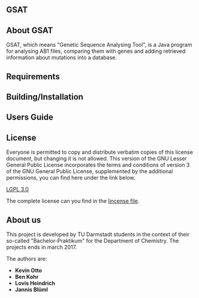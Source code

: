 ## GSAT

About GSAT
------
GSAT, which means "Genetic Sequence Analysing Tool", is a Java program for analysing AB1 files, comparing them with genes and adding retrieved
information about mutations into a database.


Requirements
------

Building/Installation
------

Users Guide
-------

License
-------
Everyone is permitted to copy and distribute verbatim copies of this license document, but changing it is not allowed.
This version of the GNU Lesser General Public License incorporates the terms and conditions of version 3 of the GNU General Public License, 
supplemented by the additional permissions, you can find here under the link below.

[LGPL 3.0](https://www.gnu.org/licenses/lgpl-3.0.de.html)

The complete license can you find in the [lincense file](https://gitlab.com/BluemlJ/GSAT/blob/master/LICENSE).

About us
-------
This project is developed by TU Darmstadt students in the context of their so-called "Bachelor-Praktikum" for the Department of Chemistry.
The projects ends in march 2017.

The authors are:
* **Kevin Otto**
* **Ben Kohr**
* **Lovis Heindrich**
* **Jannis Blüml**
